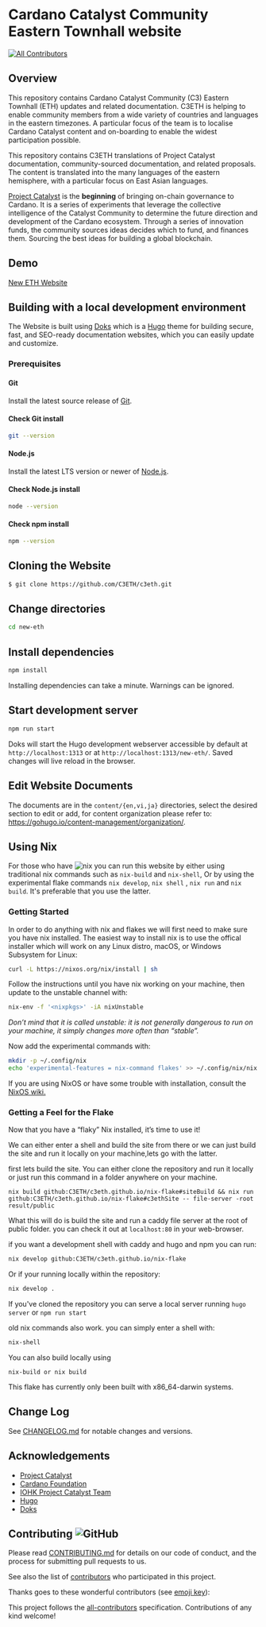 # Cardano Catalyst Community Eastern Townhall website
<!-- ALL-CONTRIBUTORS-BADGE:START - Do not remove or modify this section -->
[![All Contributors](https://img.shields.io/badge/all_contributors-1-orange.svg?style=flat-square)](#contributors-)
<!-- ALL-CONTRIBUTORS-BADGE:END -->

## Overview

This repository contains Cardano Catalyst Community (C3) Eastern Townhall (ETH) updates and related documentation. C3ETH is helping to enable community members from a wide variety of countries and languages in the eastern timezones. A particular focus of the team is to localise Cardano Catalyst content and on-boarding to enable the widest participation possible.

This repository contains C3ETH translations of Project Catalyst documentation, community-sourced documentation, and related proposals. The content is translated into the many languages of the eastern hemisphere, with a particular focus on East Asian languages.

[Project Catalyst](https://cardano.ideascale.com/) is the **beginning** of bringing on-chain governance to Cardano. It is a series of experiments that leverage the collective intelligence of the Catalyst Community to determine the future direction and development of the Cardano ecosystem. Through a series of innovation funds, the community sources ideas decides which to fund, and finances them. Sourcing the best ideas for building a global blockchain.

## Demo
 [New ETH Website](https://jennyberry.github.io/new-eth/)

## Building with a local development environment

The Website is built using [Doks](https://getdoks.org/) which is a [Hugo](https://gohugo.io/) theme for building secure, fast, and SEO-ready documentation websites, which you can easily update and customize.

### Prerequisites

#### Git

Install the latest source release of [Git](https://git-scm.com/).

#### Check Git install

```bash
git --version
```

#### Node.js

Install the latest LTS version or newer of [Node.js](https://nodejs.org/).

#### Check Node.js install

```bash
node --version
```

#### Check npm install

```bash
npm --version
```

## Cloning the Website

```bash
$ git clone https://github.com/C3ETH/c3eth.git
```
## Change directories

```bash
cd new-eth
```
## Install dependencies

```bash
npm install
```
Installing dependencies can take a minute. Warnings can be ignored.

## Start development server

```bash
npm run start
```
Doks will start the Hugo development webserver accessible by default at `http://localhost:1313` or at `http://localhost:1313/new-eth/`. Saved changes will live reload in the browser.

## Edit Website Documents

The documents are in the ```content/{en,vi,ja}``` directories, select the desired section to edit or add, for content organization please refer to: https://gohugo.io/content-management/organization/.

## Using Nix

For those who have ![nix](https://nixos.org/) you can run this website by either using traditional nix commands such as `nix-build` and `nix-shell`, Or by using the experimental flake commands `nix develop`, `nix shell` , `nix run` and `nix build`. It's preferable that you use the latter.

### Getting Started

In order to do anything with nix and flakes we will first need to make sure you have nix installed.
The easiest way to install nix is to use the offical installer which will work on any Linux distro, macOS, or Windows Subsystem for Linux:

```bash
curl -L https://nixos.org/nix/install | sh
```

Follow the instructions until you have nix working on your machine, then update to the unstable channel with:

```bash
nix-env -f '<nixpkgs>' -iA nixUnstable
```

*Don’t mind that it is called unstable: it is not generally dangerous to run on your machine, it simply changes more often than “stable”.*

Now add the experimental commands with:

```bash
mkdir -p ~/.config/nix
echo 'experimental-features = nix-command flakes' >> ~/.config/nix/nix.conf
```

If you are using NixOS or have some trouble with installation, consult the [NixOS wiki.](https://nixos.wiki/wiki/flakes#Installing_flakes)

### Getting a Feel for the Flake

Now that you have a “flaky” Nix installed, it’s time to use it!

We can either enter a shell and build the site from there or we can just build the site and run it locally on your machine,lets go with the latter.

first lets build the site. You can either clone the repository and run it locally or just run this command in a folder anywhere on your machine.

```
nix build github:C3ETH/c3eth.github.io/nix-flake#siteBuild && nix run github:C3ETH/c3eth.github.io/nix-flake#c3ethSite -- file-server -root result/public
```
What this will do is build the site and run a caddy file server at the root of public folder. you can check it out at `localhost:80` in your web-browser.

if you want a development shell with caddy and hugo and npm you can run:
```bash
nix develop github:C3ETH/c3eth.github.io/nix-flake
```
Or if your running locally within the repository:
```bash
nix develop .
```
If you've cloned the repository you can serve a local server running `hugo server` or `npm run start`

old nix commands also work. you can simply enter a shell with:
```bash
nix-shell
```
You can also build locally using
```
nix-build or nix build
```
This flake has currently only been built with x86_64-darwin systems.


## Change Log

See [CHANGELOG.md](CHANGELOG.md) for notable changes and versions.

## Acknowledgements

* [Project Catalyst](https://cardano.ideascale.com/)
* [Cardano Foundation](https://cardanofoundation.org/)
* [IOHK Project Catalyst Team](https://iohk.io/)
* [Hugo](https://gohugo.io/)
* [Doks](https://getdoks.org/)


## Contributing ![GitHub](https://img.shields.io/github/contributors/c3eth/c3eth.github.io)

Please read [CONTRIBUTING.md](/README/id/CONTRIBUTING.md) for details on our code of conduct, and the process for submitting pull requests to us.

See also the list of [contributors](https://github.com/c3eth/c3eth.github.io/graphs/contributors) who participated in this project.

Thanks goes to these wonderful contributors (see [emoji key](https://allcontributors.org/docs/en/emoji-key)):

<!-- ALL-CONTRIBUTORS-LIST:START - Do not remove or modify this section -->
<!-- ALL-CONTRIBUTORS-LIST:END -->

This project follows the [all-contributors](https://github.com/all-contributors/all-contributors) specification. Contributions of any kind welcome!
